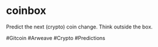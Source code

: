 # coinbox

Predict the next (crypto) coin change. Think outside the box.

#Gitcoin #Arweave #Crypto #Predictions
